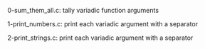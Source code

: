 0-sum_them_all.c:
    tally variadic function arguments

1-print_numbers.c:
    print each variadic argument with a separator

2-print_strings.c:
    print each variadic argument with a separator

